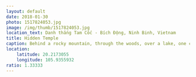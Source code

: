 ```yaml
---
layout: default
date: 2018-01-30
photo: 1517824053.jpg
image: /img/thumb/1517824053.jpg
location_text: Danh thắng Tam Cốc - Bích Động, Ninh Binh, Vietnam
title: Hidden Temple
caption: Behind a rocky mountain, through the woods, over a lake, one can find this cute little temple. On the roof you can see two small dragons and a unicorn.
location:
    latitude: 20.2173055
    longitude: 105.9355932
ratio: 1.33333
---
```

